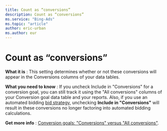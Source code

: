 ```yaml
---
title: Count as “conversions”
description: Count as “conversions”
ms.service: "Bing-Ads"
ms.topic: "article"
author: eric-urban
ms.author: eur
---
```


# Count as “conversions”

**What it is** : This setting determines whether or not these conversions will appear in the Conversions columns of your data tables.

**What you need to know** : If you uncheck Include in "Conversions" for a conversion goal, you can still track it using the "All conversions" columns of your Conversion goal data table and your reports. Also, if you use an automated bidding [bid strategy](../hlp_BA_CONC_BidStrategy.md), unchecking **Include in "Conversions"** will result in these conversions no longer factoring into automated bidding calculations.

**Get more info** : [Conversion goals: "Conversions" versus "All conversions"](../hlp_BA_CONC_ConvsVsAllConvs.md).


